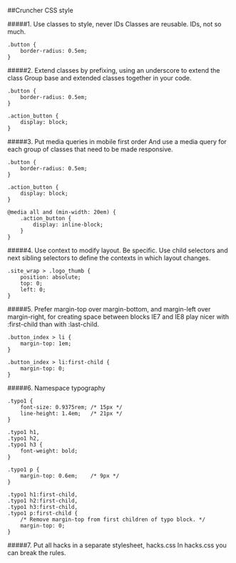 ##Cruncher CSS style
	
#####1. Use classes to style, never IDs
Classes are reusable. IDs, not so much.
	

	.button {
		border-radius: 0.5em;
	}
	
	
#####2. Extend classes by prefixing, using an underscore to extend the class
Group base and extended classes together in your code.
	
	.button {
		border-radius: 0.5em;
	}
	
	.action_button {
		display: block;
	}
	
	
#####3. Put media queries in mobile first order
And use a media query for each group of classes that need to be made responsive.
	
	.button {
		border-radius: 0.5em;
	}
	
	.action_button {
		display: block;
	}
	
	@media all and (min-width: 20em) {
		.action_button {
			display: inline-block;
		}
	}
	
	
#####4. Use context to modify layout. Be specific. Use child selectors and next sibling selectors to define the contexts in which layout changes.
	
	.site_wrap > .logo_thumb {
		position: absolute;
		top: 0;
		left: 0;
	}
	
	
#####5. Prefer margin-top over margin-bottom, and margin-left over margin-right, for creating space between blocks
IE7 and IE8 play nicer with :first-child than with :last-child.
	
	.button_index > li {
		margin-top: 1em;
	}
	
	.button_index > li:first-child {
		margin-top: 0;
	}
	
	
#####6. Namespace typography
	
	.typo1 {
		font-size: 0.9375rem; /* 15px */
		line-height: 1.4em;   /* 21px */
	}
	
	.typo1 h1,
	.typo1 h2,
	.typo1 h3 {
		font-weight: bold;
	}
	
	.typo1 p {
		margin-top: 0.6em;    /* 9px */
	}
	
	.typo1 h1:first-child,
	.typo1 h2:first-child,
	.typo1 h3:first-child,
	.typo1 p:first-child {
		/* Remove margin-top from first children of typo block. */ 
		margin-top: 0;
	}
	
	
#####7. Put all hacks in a separate stylesheet, hacks.css
In hacks.css you can break the rules.
